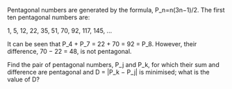 Pentagonal numbers are generated by the formula, P_n=n(3n−1)/2. The first ten pentagonal numbers are:

1, 5, 12, 22, 35, 51, 70, 92, 117, 145, ...

It can be seen that P_4 + P_7 = 22 + 70 = 92 = P_8. However, their difference, 70 − 22 = 48, is not pentagonal.

Find the pair of pentagonal numbers, P_j and P_k, for which their sum and difference are pentagonal and D = |P_k − P_j| is minimised; what is the value of D?